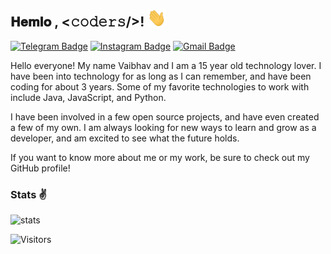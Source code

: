 <h2> 𝐇𝐞𝐦𝐥𝐨 , <𝚌𝚘𝚍𝚎𝚛𝚜/><b>!</b> <img src="https://raw.githubusercontent.com/evilgeek/evilgeek/master/gifs/Hemlo.gif" width="30px"></h2> 

[![Telegram Badge](https://img.shields.io/badge/-@x3wolverine-1ca0f1?style=flat-square&labelColor=1ca0f1&logo=telegram&logoColor=white&link=https://t.me/d3nv3rxd)](https://t.me/d3nv3rxd) 
[![Instagram Badge](https://img.shields.io/badge/-im.vaibhav.ig-blue?style=flat-square&logo=instagram&logoColor=white&link=https://www.instagram.com/im.vaibhav.ig/)](https://www.instagram.com/im.vaibhav.ig) 
[![Gmail Badge](https://img.shields.io/badge/-vaibhavchandra2007@gmail.com-c14438?style=flat-square&logo=Gmail&logoColor=white&link=mailto:vaibhavchandra2007@gmail.com)](mailto:vaibhavchandra2007@gmail.com) 


Hello everyone! My name Vaibhav and I am a 15 year old technology lover. I have been into technology for as long as I can remember, and have been coding for about 3 years. Some of my favorite technologies to work with include Java, JavaScript, and Python. 

I have been involved in a few open source projects, and have even created a few of my own. I am always looking for new ways to learn and grow as a developer, and am excited to see what the future holds.

If you want to know more about me or my work, be sure to check out my GitHub profile!


<h3>Stats ✌</h3>

![stats](https://github-readme-stats.vercel.app/api?username=evilgeek&hide=["issues"]&show_icons=true)

![Visitors](https://visitor-badge.glitch.me/badge?page_id=evilgeek.evilgeek)
